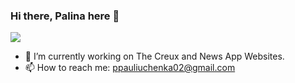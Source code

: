 ### Hi there, Palina here 👋


<a href="https://www.linkedin.com/in/ppauliuchenka02/" target="blank"><img src="https://img.shields.io/badge/linkedin-%230077B5.svg?&style=for-the-badge&logo=linkedin&logoColor=white" /></a>

<!-- **ppauliuchenka02/ppauliuchenka02** is a ✨ _special_ ✨ repository because its `README.md` (this file) appears on your GitHub profile.

Here are some ideas to get you started: -->

- 🔭 I’m currently working on The Creux and News App Websites.
- 📫 How to reach me: ppauliuchenka02@gmail.com
<!-- - 🌱 I’m currently learning ...
- 👯 I’m looking to collaborate on ...
- 🤔 I’m looking for help with ...
- 💬 Ask me about ... -->
<!-- - 😄 Pronouns: ... -->
<!-- - ⚡ Fun fact:  -->

<!-- [![Readme Card](https://github-readme-stats.vercel.app/api/pin/?username=ppauliuchenka02&repo=arachnophobia)](https://github.com/anuraghazra/github-readme-stats)
[![Readme Card](https://github-readme-stats.vercel.app/api/pin/?username=ppauliuchenka02&repo=bandgeeks-news-app)](https://github.com/anuraghazra/github-readme-stats)
 -->
